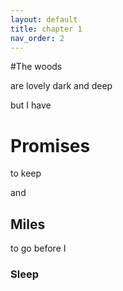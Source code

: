 ```yaml
---
layout: default
title: chapter 1
nav_order: 2
---
```




#The woods

are lovely dark and deep


but I have
# Promises
to keep

and 

## Miles

to go before I 


### Sleep



